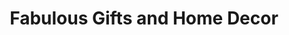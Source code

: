 ---
title: "Fabulous Gifts and Home Decor"
url: /paradise/fabulous-gifts-and-home-decor/
shop: gift
---